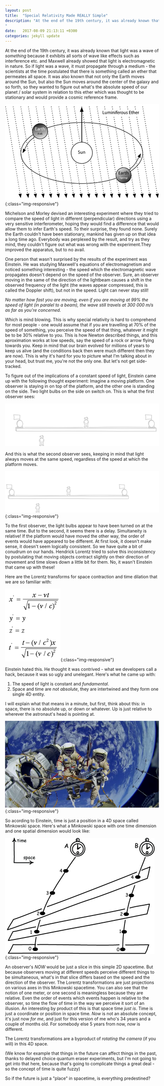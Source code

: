 ```yaml
---
layout: post
title:  "Special Relativity Made REALLY Simple"
description: "At the end of the 19th century, it was already known that light because it exhibits all sorts of wave like effects such as interference etc. and Maxwell already showed that light is an electromagnetic wave.
"
date:   2017-08-09 21:13:11 +0300
categories: jekyll update
---
```

At the end of the 19th century, it was already known that light was a wave of *something* because it exhibits all sorts of wave like effects such as interference etc. and Maxwell already showed that light is electromagnetic in nature. So if light was a wave, it must propagate through a medium - the scientists at the time postulated that there is something called an ether that permeates all space. It was also known that not only the Earth moves around the Sun, but also the Sun moves around the center of the galaxy and so forth, so they wanted to figure out what's the absolute speed of our planet / solar system in relation to this ether which was thought to be stationary and would provide a cosmic reference frame. 

![image-title-here](/images/ether.png){:class="img-responsive"} 

Michelson and Morley devised an interesting experiment where they tried to compare the speed of light in different (perpendicular) directions using a very sensitive interferometer, hoping they would find a difference that would allow them to infer Earth's speed. To their surprise, they found none. Surely the Earth couldn't have been stationary, mankind has given up on that idea a long time ago. Everybody was perplexed by the result, and try as they mind, they couldn't figure out what was wrong with the experiment.They improved the apparatus, but to no avail.

One person that wasn't surprised by the results of the experiment was Einstein. He was studying Maxwell's equations of electromagnetism and noticed something interesting - the speed which the electromagnetic wave propagates doesn't depend on the speed of the observer. Sure, an observer moving in the same of the direction of the lightbeam causes a shift in the observed frequency of the light (the waves appear compressed, this is called the Doppler shift), but not in the speed. Light can never stay still!

*No matter how fast you are moving, even if you are moving at 99% the speed of light (in paralel to a beam), the wave still travels at 300 000 m/s as far as you're concerned.*

Which is mind blowing. This is why special relativity is hard to comprehend for most people - one would assume that if you are travelling at 70% of the speed of something, you perceive the speed of that thing, whatever it might be to be 30% relative to you. This is how Newton described things, and this aproximation works at low speeds, say the speed of a rock or arrow flying towards you. Keep in mind that our brain evolved for millions of years to keep us alive (and the conditions back then were much different then they are now). This is why it's hard for you to picture what I'm talking about in your head, but trust me, you're not the only one. But let's not get side-tracked.

To figure out of the implications of a constant speed of light, Einstein came up with the following thought experiment: Imagine a moving platform. One observer is staying in on top of the platform, and the other one is standing on the side. Two light bulbs on the side on switch on. This is what the first observer sees: 

<img src="/images/simultaneity1.gif" width="650">

And this is what the second observer sees, keeping in mind that light always moves at the same speed, regardless of the speed at which the platform moves.

![image-title-here](/images/simultaneity2.gif){:class="img-responsive"} 

To the first observer, the light bulbs appear to have been turned on at the same time. But to the second, it seems there is a delay. Simultaneity is relative! If the platform would have moved the other way, the order of events would have appeared to be different. At first look, it doesn't make sense, it doesn't seem logically consistent. So we have quite a bit of conudrum on our hands. Hendrick Lorentz tried to solve this inconsistency by postulating that moving objects contract slightly on their direction of movement and time slows down a little bit for them. No, it wasn't Einstein that came up with these!

Here are the Lorentz transforms for space contraction and time dilation that we are so familiar with:

![image-title-here](/images/lorentz.gif){:class="img-responsive"} 

Einstein hated this. He thought it was contrived - what we developers call a hack, because it was so ugly and unelegant. Here's what he came up with:

1. The speed of light is constant and *fundamental*.
2. Space and time are *not absolute*, they are intertwined and they form one single 4D entity.

I will explain what that means in a minute, but first, think about this: in space, there is no absolute up, or down or whatever. Up is just relative to wherever the astronaut's head is pointing at.

![image-title-here](/images/up.jpg){:class="img-responsive"} 

So acording to Einstein, time is just a position in a 4D space called Minkowski space. Here's what a Minkowski space with one time dimension and one spatial dimension would look like:

![image-title-here](/images/planes.png){:class="img-responsive"} 

An observer's *NOW* would be just a slice in this simple 2D spacetime. But because observers moving at different speeds perceive different things to be simultaneous, what's in that slice differs based on the speed and the direction of the observer. The Lorentz transformations are just projections on various axes in this Minkowski spacetime. You can also see that the notion of one meter, or one second is meaningless because they are relative. Even the order of events which events happen is relative to the observer, so time the flow of time in the way we perceive it sort of an illusion. An interesting by product of this is that space time *just is*. Time is just a coordinate or position in space time. *Now* is not an absolute concept, it's just now *for me*, and just for this version of me who's 34 years and a couple of months old. For somebody else 5 years from now, *now* is different.

The Lorentz transformations are a byproduct of *rotating the camera* (if you will) in this 4D space.

(We know for example that things in the future can affect things in the past, thanks to delayed choice quantum eraser experiments, but I'm not going to get into that here, because that's going to complicate things a great deal - so the concept of time is quite fuzzy)

So if the future is just a "place" in spacetime, is everything predestined?